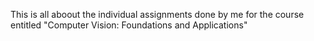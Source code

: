 This is all aboout the individual assignments done by me for the course entitled "Computer Vision: Foundations and Applications"
